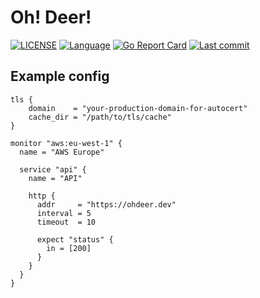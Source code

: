 # Oh! Deer!

[![LICENSE](https://img.shields.io/github/license/qbart/ohdeer)](https://github.com/qbart/ohdeer/blob/master/LICENSE)
[![Language](https://img.shields.io/badge/Language-Go-blue.svg)](https://golang.org/)
[![Go Report Card](https://goreportcard.com/badge/github.com/qbart/ohdeer)](https://goreportcard.com/report/github.com/qbart/ohdeer)
[![Last commit](https://img.shields.io/github/last-commit/qbart/ohdeer)](https://github.com/qbart/ohdeer/commits/master)

## Example config

```hcl
tls {
    domain    = "your-production-domain-for-autocert"
    cache_dir = "/path/to/tls/cache"
}

monitor "aws:eu-west-1" {
  name = "AWS Europe"

  service "api" {
    name = "API"

    http {
      addr     = "https://ohdeer.dev"
      interval = 5
      timeout  = 10

      expect "status" {
        in = [200]
      }
    }
  }
}
```
